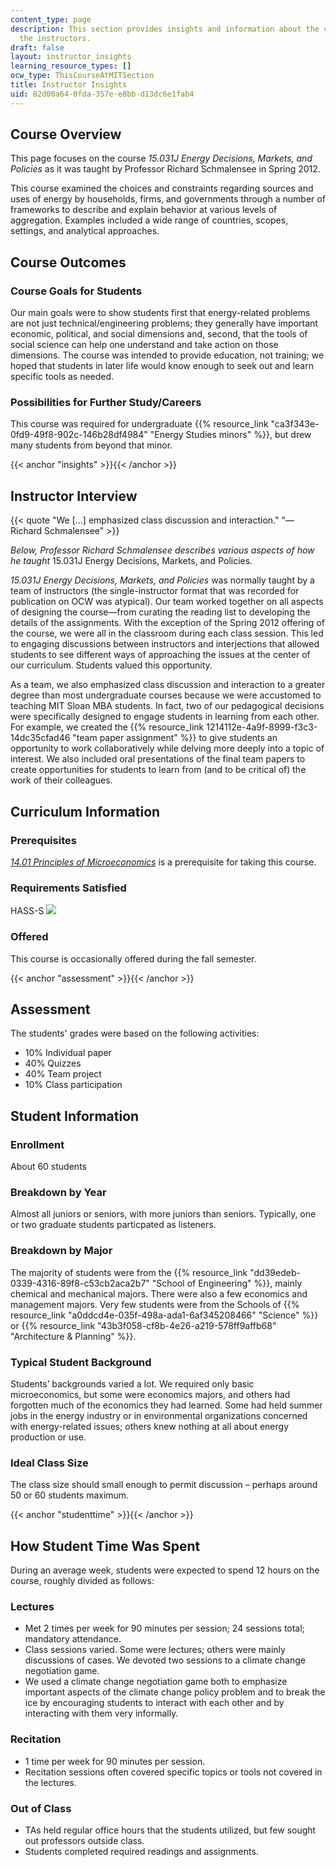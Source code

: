 ```yaml
---
content_type: page
description: This section provides insights and information about the course from
  the instructors.
draft: false
layout: instructor_insights
learning_resource_types: []
ocw_type: ThisCourseAtMITSection
title: Instructor Insights
uid: 82d00a64-0fda-357e-e8bb-d13dc6e1fab4
---
```

## Course Overview

This page focuses on the course _15.031J Energy Decisions, Markets, and Policies_ as it was taught by Professor Richard Schmalensee in Spring 2012.

This course examined the choices and constraints regarding sources and uses of energy by households, firms, and governments through a number of frameworks to describe and explain behavior at various levels of aggregation. Examples included a wide range of countries, scopes, settings, and analytical approaches.

## Course Outcomes

### Course Goals for Students

Our main goals were to show students first that energy-related problems are not just technical/engineering problems; they generally have important economic, political, and social dimensions and, second, that the tools of social science can help one understand and take action on those dimensions. The course was intended to provide education, not training; we hoped that students in later life would know enough to seek out and learn specific tools as needed.

### Possibilities for Further Study/Careers

This course was required for undergraduate {{% resource_link "ca3f343e-0fd9-49f8-902c-146b28df4984" "Energy Studies minors" %}}, but drew many students from beyond that minor.

{{< anchor "insights" >}}{{< /anchor >}}

## Instructor Interview

{{< quote "We […] emphasized class discussion and interaction." "—Richard Schmalensee" >}}

_Below, Professor Richard Schmalensee describes various aspects of how he taught_ 15.031J Energy Decisions, Markets, and Policies.

_15.031J Energy Decisions, Markets, and Policies_ was normally taught by a team of instructors (the single-instructor format that was recorded for publication on OCW was atypical). Our team worked together on all aspects of designing the course—from curating the reading list to developing the details of the assignments. With the exception of the Spring 2012 offering of the course, we were all in the classroom during each class session. This led to engaging discussions between instructors and interjections that allowed students to see different ways of approaching the issues at the center of our curriculum. Students valued this opportunity.

As a team, we also emphasized class discussion and interaction to a greater degree than most undergraduate courses because we were accustomed to teaching MIT Sloan MBA students. In fact, two of our pedagogical decisions were specifically designed to engage students in learning from each other. For example, we created the {{% resource_link 1214112e-4a9f-8999-f3c3-14dc35cfad46 "team paper assignment" %}} to give students an opportunity to work collaboratively while delving more deeply into a topic of interest. We also included oral presentations of the final team papers to create opportunities for students to learn from (and to be critical of) the work of their colleagues.

## Curriculum Information

### Prerequisites

[_14.01 Principles of Microeconomics_](/courses/14-01sc-principles-of-microeconomics-fall-2011) is a prerequisite for taking this course.

### Requirements Satisfied

HASS-S ![](/images/educator/icon-question-hass-s.png)

### Offered

This course is occasionally offered during the fall semester.

{{< anchor "assessment" >}}{{< /anchor >}}

## Assessment

The students' grades were based on the following activities:

- 10% Individual paper
- 40% Quizzes
- 40% Team project
- 10% Class participation

## Student Information

### Enrollment

About 60 students

### Breakdown by Year

Almost all juniors or seniors, with more juniors than seniors. Typically, one or two graduate students particpated as listeners.  

### Breakdown by Major

The majority of students were from the {{% resource_link "dd39edeb-0339-4316-89f8-c53cb2aca2b7" "School of Engineering" %}}, mainly chemical and mechanical majors. There were also a few economics and management majors. Very few students were from the Schools of {{% resource_link "a0ddcd4e-035f-498a-ada1-6af345208466" "Science" %}} or {{% resource_link "43b3f058-cf8b-4e26-a219-578ff9affb68" "Architecture & Planning" %}}.

### Typical Student Background

Students’ backgrounds varied a lot. We required only basic microeconomics, but some were economics majors, and others had forgotten much of the economics they had learned. Some had held summer jobs in the energy industry or in environmental organizations concerned with energy-related issues; others knew nothing at all about energy production or use.

### Ideal Class Size

The class size should small enough to permit discussion – perhaps around 50 or 60 students maximum.

{{< anchor "studenttime" >}}{{< /anchor >}}

## How Student Time Was Spent

During an average week, students were expected to spend 12 hours on the course, roughly divided as follows:

### Lectures

- Met 2 times per week for 90 minutes per session; 24 sessions total; mandatory attendance.
- Class sessions varied. Some were lectures; others were mainly discussions of cases. We devoted two sessions to a climate change negotiation game.
- We used a climate change negotiation game both to emphasize important aspects of the climate change policy problem and to break the ice by encouraging students to interact with each other and by interacting with them very informally.

### Recitation

- 1 time per week for 90 minutes per session.
- Recitation sessions often covered specific topics or tools not covered in the lectures.

### Out of Class

- TAs held regular office hours that the students utilized, but few sought out professors outside class.
- Students completed required readings and assignments.